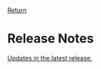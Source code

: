 [Return](../../index.md)

# Release Notes
[Updates in the latest release.](../../ReleaseNoteUseCaseENG.md)
